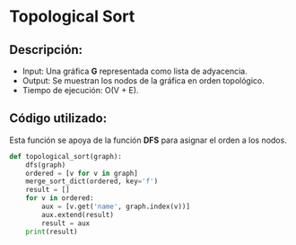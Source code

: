# Topological Sort

## Descripción:
* Input: Una gráfica **G** representada como lista de adyacencia.
* Output: Se muestran los nodos de la gráfica en orden topológico.
* Tiempo de ejecución: O(V + E).
## Código utilizado:
Esta función se apoya de la función **DFS** para asignar el orden a los nodos.
```python
def topological_sort(graph):
    dfs(graph)
    ordered = [v for v in graph]
    merge_sort_dict(ordered, key='f')
    result = []
    for v in ordered:
        aux = [v.get('name', graph.index(v))]
        aux.extend(result)
        result = aux
    print(result)
```